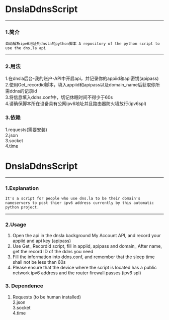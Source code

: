 # DnslaDdnsScript
---
### 1.简介
	自动解析ipv6地址到dnsla的python脚本 A repository of the python script to use the dns,la api
---
### 2.用法
1.在dnsla后台-我的账户-API中开启api，并记录你的appiid和api密钥(apipass)<br>
2.使用Get_recordid脚本，填入appiid和apipass以及domain_name后获取你所需ddns的记录id<br>
3.将信息填入ddns.conf中，切记休眠时间不得少于60s<br>
4.请确保脚本所在设备具有公网ipv6地址并且路由器防火墙放行(ipv6spl)<br>
### 3.依赖
1.requests(需要安装)<br>
2.json<br>
3.socket<br>
4.time<br>

# DnslaDdnsScript
---
### 1.Explanation
	It's a script for people who use dns.la to be their domain's nameservers to post thier ipv6 address currently by this automatic python project.
---
### 2.Usage
1. Open the api in the dnsla background My Account API, and record your appiid and api key (apipass)<br>
2. Use Get_ Recordid script, fill in appiid, apipass and domain_ After name, get the record ID of the ddns you need<br>
3. Fill the information into ddns.conf, and remember that the sleep time shall not be less than 60s<br>
4. Please ensure that the device where the script is located has a public network ipv6 address and the router firewall passes (ipv6 spl)<br>
### 3. Dependence
1. Requests (to be human installed)<br>
2.json<br>
3.socket<br>
4.time<br>
